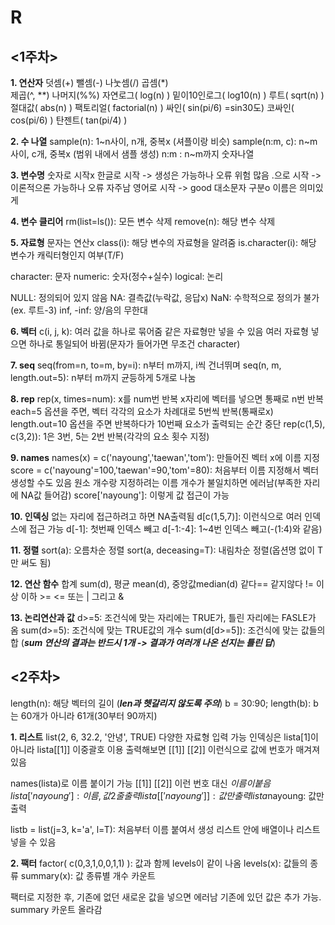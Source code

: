 # R

## **<1주차>**
**1. 연산자**
덧셈(+) 뺄셈(-) 나눗셈(/) 곱셈(*) <br>
제곱(^, **) 나머지(%%)
자연로그( log(n) ) 밑이10인로그( log10(n) )
루트( sqrt(n) )
절대값( abs(n) )
팩토리얼( factorial(n) )
싸인( sin(pi/6) =sin30도) 코싸인( cos(pi/6) ) 탄젠트( tan(pi/4) )

**2. 수 나열**
sample(n): 1~n사이, n개, 중복x (셔플이랑 비슷)
sample(n:m, c): n~m사이, c개, 중복x (범위 내에서 샘플 생성)
n:m : n~m까지 숫자나열

**3. 변수명**
숫자로 시작x
한글로 시작 -> 생성은 가능하나 오류 위험 많음
.으로 시작 -> 이론적으론 가능하나 오류 자주남
영어로 시작 -> good
대소문자 구분o
이름은 의미있게

**4. 변수 클리어**
rm(list=ls()): 모든 변수 삭제
remove(n): 해당 변수 삭제

**5. 자료형**
문자는 연산x
class(i): 해당 변수의 자료형을 알려줌
is.character(i): 해당 변수가 캐릭터형인지 여부(T/F)

character: 문자
numeric: 숫자(정수+실수)
logical: 논리

NULL: 정의되어 있지 않음
NA: 결측값(누락값, 응답x)
NaN: 수학적으로 정의가 불가 (ex. 루트-3)
inf, -inf: 양/음의 무한대

**6. 벡터**
c(i, j, k): 여러 값을 하나로 묶어줌
같은 자료형만 넣을 수 있음
여러 자료형 넣으면 하나로 통일되어 바뀜(문자가 들어가면 무조건  character)

**7. seq**
seq(from=n, to=m, by=i): n부터 m까지, i씩 건너뛰며
seq(n, m, length.out=5): n부터 m까지 균등하게 5개로 나눔

**8. rep**
rep(x, times=num): x를 num번 반복
x자리에 벡터를 넣으면 통째로 n번 반복
each=5 옵션을 주면, 벡터 각각의 요소가 차례대로 5번씩 반복(통째로x)
length.out=10 옵션을 주면 반복하다가 10번째 요소가 출력되는 순간 중단
rep(c(1,5), c(3,2)): 1은 3번, 5는 2번 반복(각각의 요소 횟수 지정)

**9. names**
names(x) = c('nayoung','taewan','tom'): 만들어진 벡터 x에 이름 지정
score = c('nayoung'=100,'taewan'=90,'tom'=80): 처음부터 이름 지정해서 벡터 생성할 수도 있음
원소 개수랑 지정하려는 이름 개수가 불일치하면 에러남(부족한 자리에 NA값 들어감)
score['nayoung']: 이렇게 값 접근이 가능

**10. 인덱싱**
없는 자리에 접근하려고 하면 NA출력됨
d[c(1,5,7)]: 이런식으로 여러 인덱스에 접근 가능
d[-1]: 첫번째 인덱스 빼고
d[-1:-4]: 1~4번 인덱스 빼고(-(1:4)와 같음)

**11. 정렬**
sort(a): 오름차순 정렬
sort(a, deceasing=T): 내림차순 정렬(옵션명 없이 T만 써도 됨)

**12. 연산 함수**
합계 sum(d), 평균 mean(d), 중앙값median(d)
같다== 같지않다 !=
이상 이하 >= <=
또는 | 그리고 &

**13. 논리연산과 값**
d>=5: 조건식에 맞는 자리에는 TRUE가, 틀린 자리에는 FASLE가 옴
sum(d>=5): 조건식에 맞는 TRUE값의 개수
sum(d[d>=5]): 조건식에 맞는 값들의 합
(***sum 연산의 결과는 반드시 1개 -> 결과가 여러개 나온 선지는 틀린 답***)

## **<2주차>**
length(n): 해당 벡터의 길이 (***len과 헷갈리지 않도록 주의***)
b = 30:90; length(b): b는 60개가 아니라 61개(30부터 90까지)

**1. 리스트**
list(2, 6, 32.2, '안녕', TRUE)
다양한 자료형 입력 가능
인덱싱은 lista[1]이 아니라 lista[[1]] 이중괄호 이용
출력해보면 [[1]] [[2]] 이런식으로 값에 번호가 매겨져 있음

names(lista)로 이름 붙이기 가능
[[1]] [[2]] 이런 번호 대신 $이름이 붙음
lista['nayoung']: 이름, 값 2줄 출력
lista[['nayoung']]: 값만 출력
lista$nayoung: 값만 출력

listb = list(j=3, k='a', l=T): 처음부터 이름 붙여서 생성
리스트 안에 배열이나 리스트 넣을 수 있음

**2. 팩터**
factor( c(0,3,1,0,0,1,1) ): 값과 함께 levels이 같이 나옴
levels(x): 값들의 종류
summary(x): 값 종류별 개수 카운트

팩터로 지정한 후, 기존에 없던 새로운 값을 넣으면 에러남
기존에 있던 값은 추가 가능. summary 카운트 올라감

